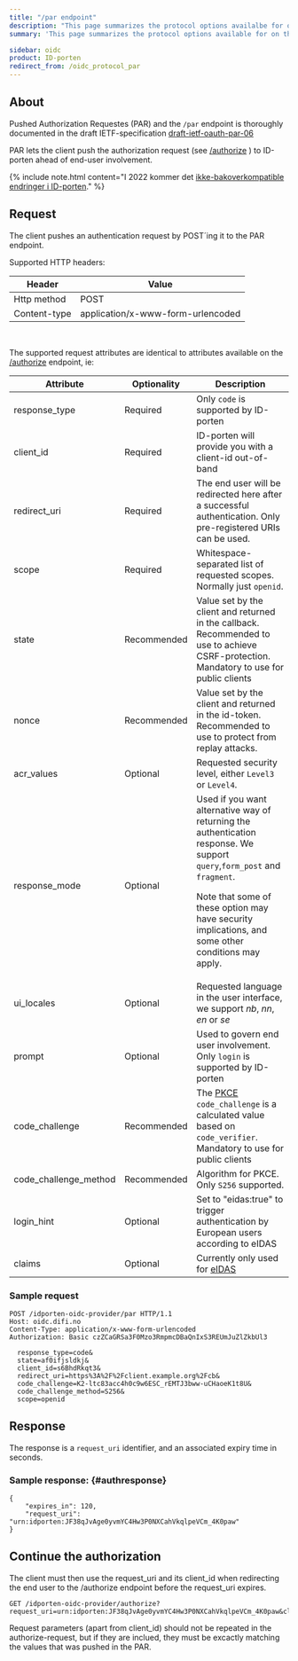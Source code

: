 ```yaml
---
title: "/par endpoint"
description: "This page summarizes the protocol options availalbe for on the /par endpoint for ID-porten OIDC Provider"
summary: 'This page summarizes the protocol options available for on the /par endpoint (Pushed Authorization Requests) for ID-porten OIDC Provider'

sidebar: oidc
product: ID-porten
redirect_from: /oidc_protocol_par
---
```


## About

Pushed Authorization Requestes (PAR) and the `/par` endpoint is thoroughly documented in the draft IETF-specification [draft-ietf-oauth-par-06](https://tools.ietf.org/html/draft-ietf-oauth-par-06)

PAR lets the client push the authorization request (see [/authorize]({{site.baseurl}}/docs/idporten/oidc/oidc_protocol_authorize) ) to ID-porten ahead of end-user involvement.

{% include note.html content="I 2022 kommer det [ikke-bakoverkompatible endringer i ID-porten](oidc_protocol_nye_idporten.html)." %}


## Request

The client pushes an authentication request by POST´ing it to the PAR endpoint.

Supported HTTP headers:

| Header  | Value |
| --- | --- |
|Http method|POST|
| Content-type | application/x-www-form-urlencoded |

&nbsp;

The supported request attributes are identical to attributes available on the [/authorize]({{site.baseurl}}/docs/idporten/oidc/oidc_protocol_authorize) endpoint, ie:


| Attribute  | Optionality | Description |
| --- | --- | --- |
| response_type | Required | Only `code` is supported by ID-porten |
| client\_id | Required | ID-porten will provide you with a client-id out-of-band|
| redirect\_uri | Required |The end user will be redirected here after a successful authentication.  Only pre-registered URIs can be used.  |
| scope |  Required |Whitespace-separated list of requested scopes.  Normally just `openid`.  |
| state | Recommended | Value set by the client and returned in the callback.  Recommended to use to achieve CSRF-protection. Mandatory to use for public clients|
| nonce | Recommended |Value set by the client and returned in the id-token. Recommended to use to protect from replay attacks. |
| acr\_values | Optional | Requested security level, either `Level3` or  `Level4`.  |
| response_mode | Optional | Used if you want alternative way of returning the authentication response. We support `query`,`form_post` and `fragment`. <p/>Note that some of these option may have security implications, and some other conditions may apply.   |
| ui\_locales | Optional | Requested language in the user interface, we support *nb*, *nn*, *en* or *se* |
| prompt | Optional | Used to govern end user involvement.  Only `login` is supported by ID-porten  |
| code_challenge   | Recommended  | The [PKCE](oicd_func_pkce.html) `code_challenge` is a calculated value based on `code_verifier`.  Mandatory to use for public clients |
| code_challenge_method   | Recommended   | Algorithm for PKCE. Only `S256` supported.  |
|login_hint   | Optional   | Set to "eidas:true" to trigger authentication by European users according to eIDAS   |
|claims   | Optional  | Currently only used for [eIDAS]({{site.baseurl}}/docs/idporten/oidc/oidc_func_eidas)|



### Sample request

```
POST /idporten-oidc-provider/par HTTP/1.1
Host: oidc.difi.no
Content-Type: application/x-www-form-urlencoded
Authorization: Basic czZCaGRSa3F0Mzo3RmpmcDBaQnIxS3REUmJuZlZkbUl3

  response_type=code&
  state=af0ifjsldkj&
  client_id=s6BhdRkqt3&
  redirect_uri=https%3A%2F%2Fclient.example.org%2Fcb&
  code_challenge=K2-ltc83acc4h0c9w6ESC_rEMTJ3bww-uCHaoeK1t8U&
  code_challenge_method=S256&
  scope=openid

```


## Response

The response is a `request_uri` identifier, and an associated expiry time in seconds.

### Sample response: {#authresponse}

```
{
    "expires_in": 120,
    "request_uri": "urn:idporten:JF38qJvAge0yvmYC4Hw3P0NXCahVkqlpeVCm_4K0paw"
}
```

## Continue the authorization

The client must then use the request_uri and its client_id when redirecting the end user to the /authorize endpoint before the request_uri expires.
```
GET /idporten-oidc-provider/authorize?request_uri=urn:idporten:JF38qJvAge0yvmYC4Hw3P0NXCahVkqlpeVCm_4K0paw&client_id=s6BhdRkqt3
```
Request parameters  (apart from client_id) should not be repeated in the authorize-request, but if they are inclued, they must be excactly matching the values that was pushed in the PAR.
